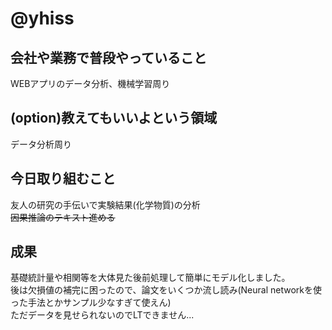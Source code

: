 # @yhiss

## 会社や業務で普段やっていること
WEBアプリのデータ分析、機械学習周り

## (option)教えてもいいよという領域
データ分析周り

## 今日取り組むこと
友人の研究の手伝いで実験結果(化学物質)の分析  
~~因果推論のテキスト進める~~

## 成果
基礎統計量や相関等を大体見た後前処理して簡単にモデル化しました。  
後は欠損値の補完に困ったので、論文をいくつか流し読み(Neural networkを使った手法とかサンプル少なすぎて使えん)  
ただデータを見せられないのでLTできません...
